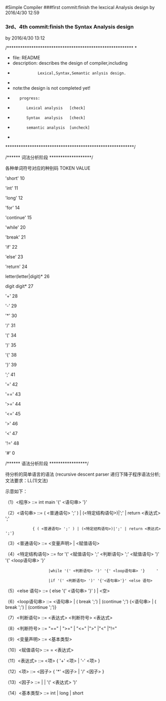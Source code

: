 ﻿#Simple Compiler
###first commit:finish the lexcical Analysis design
by 2016/4/30 12:59

### 3rd、4th commit:finish the Syntax Analysis design
by 2016/4/30 13:12

/*********************************************************
*
*   file: README
*   description: describes the design of compiler,including
*                Lexical,Syntax,Semantic anlysis design.
*
*   note:the design is not completed yet!
*        progress:
*           Lexical analysis   [check]
*           Syntax  analysis   [check]
*           semantic analysis  [uncheck]
*

**********************************************************/

/****** 词法分析阶段 *******************/

各种单词符号对应的种别码
TOKEN           VALUE

'short'           10

'int'             11

'long'            12

'for'             14

'continue'        15

'while'           20

'break'           21

'if'              22

'else'            23

'return'          24

letter(letter|digit)*   26

digit digit*            27

'+'                       28
                       
'-'                       29
                       
'*'                       30
                       
'/'                       31

'('                       34

')'                       35

'{'                       38

'}'                       39

';'                       41

'='                       42

'=='                      43

'>='                      44

'<='                      45

'>'                       46

'<'                       47

'!='                      48

'#'                       0


/****** 语法分析阶段 *****************/

待分析的简单语言的语法 (recursive descent parser 递归下降子程序语法分析;文法要求：LL(1)文法)

示意如下：

（1）<程序> ::= int main '{' <语句串> '}'

（2）<语句串> ::= ( <普通语句> ';' ) | (<特定结构语句>)|';' | return <表达式> ';'

                { ( <普通语句> ';' ) | (<特定结构语句>)|';' | return <表达式> ';'}
                 
（3）<普通语句> ::= <变量声明> | <赋值语句>

（4）<特定结构语句> ::= for '(' <赋值语句> ';' <判断语句> ';' <赋值语句> ')' '{' <loop语句串> '}'

                       |while '(' <判断语句> ')' '{' <loop语句串> '}     '
                       
                       |if '(' <判断语句> ')' '{'<语句串>'}' <else 语句>
                       
（5）<else 语句> ::= ( else '{' <语句串> '}' ) | <空>

（6）<loop语句串> ::= <语句串> | ( break ';') | (continue ';') {<语句串> | ( break ';') | (continue ';')}

（7）<判断语句> ::= <表达式> <判断符号> <表达式>

（8）<判断符号> ::= "==" | ">=" | "<=" |">" |"<" |"!="

（9）<变量声明> ::= <基本类型> <ID>

（10）<赋值语句> ::= <ID> = <表达式>

（11）<表达式> ::= <项> { '+' <项> | '-' <项> }

（12）<项> ::= <因子> { '*' <因子> | '/' <因子> }

（13）<因子> ::= <ID> | <NUM> | '(' <表达式> ')'

（14）<基本类型> ::= int | long | short


